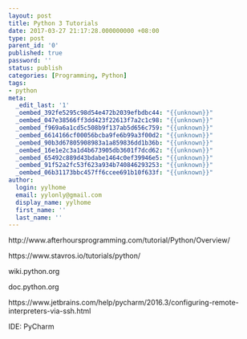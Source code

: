 ```yaml
---
layout: post
title: Python 3 Tutorials
date: 2017-03-27 21:17:28.000000000 +08:00
type: post
parent_id: '0'
published: true
password: ''
status: publish
categories: [Programming, Python]
tags:
- python
meta:
  _edit_last: '1'
  _oembed_392fe5295c98d54e472b2039efbdbc44: "{{unknown}}"
  _oembed_047e38566ff3dd423f22613f7a2c1c98: "{{unknown}}"
  _oembed_f969a6a1cd5c508b9f137ab5d656c759: "{{unknown}}"
  _oembed_6614166cf00056bcba9fe6b99a3f00d2: "{{unknown}}"
  _oembed_90b3d67805908983a1a859836dd1b36b: "{{unknown}}"
  _oembed_16e1e2c3a1d4b673905db3601f7dcd62: "{{unknown}}"
  _oembed_65492c889d43bdabe1464c0ef39946e5: "{{unknown}}"
  _oembed_91f52a2fc53f623a934b740846293253: "{{unknown}}"
  _oembed_06b31173bbc457ff6ccee691b10f633f: "{{unknown}}"
author:
  login: yylhome
  email: yylonly@gmail.com
  display_name: yylhome
  first_name: ''
  last_name: ''
---
```

<p>http://www.afterhoursprogramming.com/tutorial/Python/Overview/</p>
<p>https://www.stavros.io/tutorials/python/</p>
<p>wiki.python.org</p>
<p>doc.python.org</p>
<p>https://www.jetbrains.com/help/pycharm/2016.3/configuring-remote-interpreters-via-ssh.html</p>
<p>IDE: PyCharm</p>
